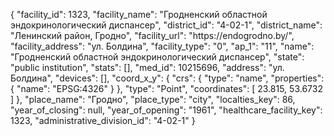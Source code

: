 {
    "facility_id": 1323,
    "facility_name": "Гродненский областной эндокринологический диспансер",
    "district_id": "4-02-1",
    "district_name": "Ленинский район, Гродно",
    "facility_url": "https:\/\/endogrodno.by\/",
    "facility_address": "ул. Болдина",
    "facility_type": "0",
    "ap_1": "11",
    "name": "Гродненский областной эндокринологический диспансер",
    "state": "public institution",
    "stats": [],
    "med_id": 10215696,
    "address": "ул. Болдина",
    "devices": [],
    "coord_x_y": {
        "crs": {
            "type": "name",
            "properties": {
                "name": "EPSG:4326"
            }
        },
        "type": "Point",
        "coordinates": [
            23.815,
            53.6732
        ]
    },
    "place_name": "Гродно",
    "place_type": "city",
    "localties_key": 86,
    "year_of_closing": null,
    "year_of_opening": "1961",
    "healthcare_facility_key": 1323,
    "administrative_division_id": "4-02-1"
}